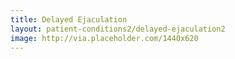 ```yaml
---
title: Delayed Ejaculation
layout: patient-conditions2/delayed-ejaculation2
image: http://via.placeholder.com/1440x620
---
```

